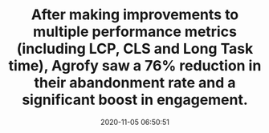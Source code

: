 ---
layout: post
title:  "After making improvements to multiple performance metrics (including LCP, CLS and Long Task time), Agrofy saw a 76% reduction in their abandonment rate and a significant boost in engagement."
storySource: "https://mollar-luciano.medium.com/how-agrofy-optimised-core-web-vitals-and-improved-business-metrics-2f73311bca"
date:   2020-11-05 06:50:51
img:
 image: "agrofy-logo.png"
 alt: "Agrofy Logo"
tags:
 - engagement
 - abandonment
 - "2020"
 - core web vitals
---